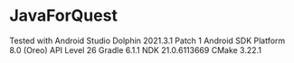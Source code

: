 # JavaForQuest

Tested with 
Android Studio Dolphin 2021.3.1 Patch 1
Android SDK Platform 8.0 (Oreo) API Level 26
Gradle 6.1.1
NDK 21.0.6113669
CMake 3.22.1
